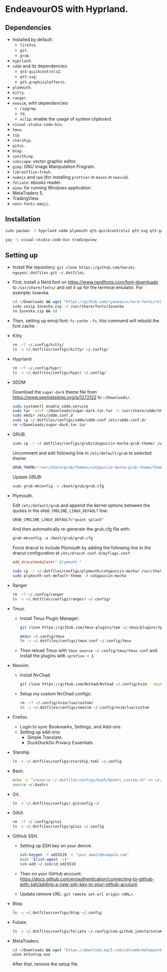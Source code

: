 # EndeavourOS with Hyprland.

## Dependencies

- Installed by default:
  - `firefox`.
  - `git`.
  - `grub`.
- `hyprland`.
- `sddm` and its dependencies:
  - `qt5-quickcontrols2`.
  - `qt5-svg`.
  - `qt5-graphicaleffects`.
- `plymouth`.
- `kitty`.
- `ranger`.
- `neovim`, with dependencies:
  - `ripgrep`.
  - `fd`.
  - `xclip`: enable the usage of system clipboard.
- `visual-studio-code-bin`.
- `tmux`.
- `zip`.
- `starship`.
- `gitui`.
- `btop`.
- `syncthing`.
- `inkscape`: vector graphic editor.
- `gimp`: GNU Image Manipulation Program.
- `libreoffice-fresh`.
- `nodejs` and `npm` (for installing `prettier` in `mason` in `neovim`).
- `foliate`: ebooks reader.
- `wine`: for running Windows application.
- MetaTraders 5.
- TradingView.
- `noto-fonts-emoji`.

## Installation

```bash
sudo pacman -S hyprland sddm plymouth qt5-quickcontrols2 qt5-svg qt5-graphicaleffects kitty ranger neovim ripgrep fd xclip tmux zip starship gitui btop syncthing inkscape gimp libreoffice-fresh nodejs npm foliate wine noto-fonts-emoji
```

```bash
yay -S visual-studio-code-bin tradingview
```

## Setting up

- Install the repository: `git clone https://github.com/haruki-nguyen/.dotfiles.git ~/.dotfiles`.

- First, install a Nerd font on <https://www.nerdfonts.com/font-downloads> to `/usr/share/fonts/` and set it up for the terminal emulator. For example: Iosevka.

  ```bash
  cd ~/Downloads && wget "https://github.com/ryanoasis/nerd-fonts/releases/download/v3.0.2/Iosevka.zip" -O Iosevka.zip
  sudo unzip Iosevka.zip -d /usr/share/fonts/Iosevka
  rm Iosevka.zip && cd -
  ```

- Then, setting up emoji font: `fc-cache -fv`, this command will rebuild the font cache.

- Kitty

  ```bash
  rm -rf ~/.config/kitty/
  ln -s ~/.dotfiles/configs/kitty/ ~/.config/
  ```

- Hyprland

  ```bash
  rm -rf ~/.config/hypr/
  ln -s ~/.dotfiles/configs/hypr/ ~/.config/
  ```

- SDDM

  Download the `sugar-dark` theme file from <https://www.opendesktop.org/p/1272122> to `~/Downloads/`.

  ```bash
  sudo systemctl enable sddm.service
  sudo tar -xzvf ~/Downloads/sugar-dark.tar.tar -C /usr/share/sddm/themes
  sudo mkdir /etc/sddm.conf.d
  sudo cp ~/.dotfiles/configs/sddm/sddm.conf /etc/sddm.conf.d/
  rm ~/Downloads/sugar-dark.tar.tar
  ```

- GRUB.

  ```bash
  sudo cp -r ~/.dotfiles/configs/grub/catppuccin-mocha-grub-theme/ /usr/share/grub/themes/
  ```

  Uncomment and edit following line in `/etc/default/grub` to selected theme:

  ```bash
  GRUB_THEME="/usr/share/grub/themes/catppuccin-mocha-grub-theme/theme.txt"
  ```

  Update GRUB:

  ```bash
  sudo grub-mkconfig -o /boot/grub/grub.cfg
  ```

- Plymouth.

  Edit `/etc/default/grub` and append the kernel options between the quotes in the `GRUB_CMDLINE_LINUX_DEFAULT` line:

  ```txt
  GRUB_CMDLINE_LINUX_DEFAULT="quiet splash"
  ```

  And then automatically re-generate the grub.cfg file with:

  ```txt
  grub-mkconfig -o /boot/grub/grub.cfg
  ```

  Force dracut to include Plymouth by adding the following line to the dracut configuration at `/etc/dracut.conf.d/myflags.conf`:

  ```conf
  add_dracutmodules+=" plymouth "
  ```

  ```bash
  sudo cp -r ~/.dotfiles/configs/plymouth/catppuccin-mocha/ /usr/share/plymouth/themes/
  sudo plymouth-set-default-theme -R catppuccin-mocha
  ```

- Ranger

  ```bash
  rm -rf ~/.config/ranger
  ln -s ~/.dotfiles/configs/ranger/ ~/.config/
  ```

- Tmux.

  - Install Tmux Plugin Manager:

    ```bash
    git clone https://github.com/tmux-plugins/tpm ~/.tmux/plugins/tpm
    ```

    ```bash
    mkdir ~/.config/tmux
    ln -s ~/.dotfiles/configs/tmux.conf ~/.config/tmux
    ```

  - Then reload Tmux with `tmux source ~/.config/tmux/tmux.conf` and install the plugins with `<prefix> + I`.

- Neovim.

  - Install NvChad.

    ```bash
    git clone https://github.com/NvChad/NvChad ~/.config/nvim --depth 1 && nvim
    ```

  - Setup my custom NvChad configs:

    ```bash
    rm -rf ~/.config/nvim/lua/custom/
    ln -s ~/.dotfiles/configs/neovim ~/.config/nvim/lua/custom
    ```

- Firefox:

  - Login to sync Bookmarks, Settings, and Add-ons.
  - Setting up add-ons:
    - Simple Translate.
    - DuckDuckGo Privacy Essentials.

- Starship

  ```bash
  ln -s ~/.dotfiles/configs/starship.toml ~/.config
  ```

- Bash.

  ```bash
  echo -e "\nsource ~/.dotfiles/configs/bash/bashrc_custom.sh" >> ~/.bashrc
  source ~/.bashrc
  ```

- Git.

  ```bash
  ln -s ~/.dotfiles/configs/.gitconfig ~/
  ```

- GitUI.

  ```bash
  rm -rf ~/.config/gitui
  ln -s ~/.dotfiles/configs/gitui ~/.config
  ```

- GitHub SSH.

  - Setting up SSH key on your device.

    ```bash
    ssh-keygen -t ed25519 -C "your_email@example.com"
    eval "$(ssh-agent -s)"
    ssh-add ~/.ssh/id_ed25519
    ```

  - Then on your GitHub account: <https://docs.github.com/en/authentication/connecting-to-github-with-ssh/adding-a-new-ssh-key-to-your-github-account>.
  - Update remove URL: `git remote set-url origin <URL>`.

- Btop.

  ```bash
  ln -s ~/.dotfiles/configs/btop ~/.config
  ```

- Foliate.

  ```bash
  ln -s ~/.dotfiles/configs/foliate ~/.config/com.github.johnfactotum.Foliate
  ```

- MetaTraders.

  ```bash
  cd ~/Downloads && wget "https://download.mql5.com/cdn/web/metaquotes.software.corp/mt5/mt5setup.exe?utm_source=web.installer&utm_campaign=mql5.welcome.open" -O mt5setup.exe
  wine mt5setup.exe
  ```

  After that, remove the setup file.
